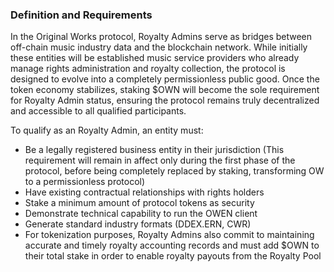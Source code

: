 ### Definition and Requirements

In the Original Works protocol, Royalty Admins serve as bridges between off-chain music industry data and the blockchain network. While initially these entities will be established music service providers who already manage rights administration and royalty collection, the protocol is designed to evolve into a completely permissionless public good. Once the token economy stabilizes, staking $OWN will become the sole requirement for Royalty Admin status, ensuring the protocol remains truly decentralized and accessible to all qualified participants.

To qualify as an Royalty Admin, an entity must:
- Be a legally registered business entity in their jurisdiction (This requirement will remain in affect only during the first phase of the protocol, before being completely replaced by staking, transforming OW to a permissionless protocol)
- Have existing contractual relationships with rights holders 
- Stake a minimum amount of protocol tokens as security 
- Demonstrate technical capability to run the OWEN client 
- Generate standard industry formats (DDEX.ERN, CWR) 
- For tokenization purposes, Royalty Admins also commit to maintaining accurate and timely royalty accounting records and must add $OWN to their total stake in order to enable royalty payouts from the Royalty Pool
